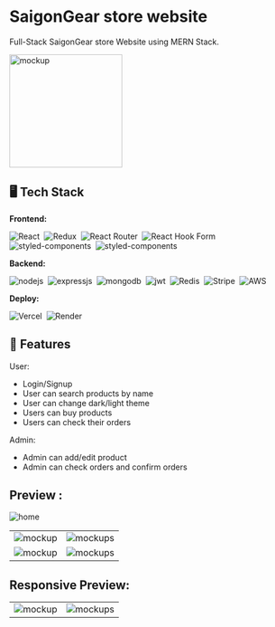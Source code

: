 # SaigonGear store website

<p>Full-Stack SaigonGear store Website using MERN Stack.</p>
<img src="https://github.com/ntritin62/SaigonGearStore-Client/assets/104788686/fa5d8a4c-417b-4319-9e4a-c08774e26c13" alt="mockup" style="width:200px;height:200px;s"/>

## 🖥️ Tech Stack

**Frontend:**

![React](https://img.shields.io/badge/react-%2320232a.svg?style=for-the-badge&logo=react&logoColor=%2361DAFB)&nbsp;
![Redux](https://img.shields.io/badge/redux-%23593d88.svg?style=for-the-badge&logo=redux&logoColor=white)&nbsp;
![React Router](https://img.shields.io/badge/React_Router-CA4245?style=for-the-badge&logo=react-router&logoColor=white)&nbsp;
![React Hook Form](https://img.shields.io/badge/React%20Hook%20Form-%23EC5990.svg?style=for-the-badge&logo=reacthookform&logoColor=white)&nbsp;
![styled-components](https://img.shields.io/badge/Tailwind_CSS-38B2AC?style=for-the-badge&logo=tailwind-css&logoColor=white)&nbsp;
![styled-components](https://img.shields.io/badge/styled--components-DB7093?style=for-the-badge&logo=styled-components&logoColor=white)

**Backend:**

![nodejs](https://img.shields.io/badge/Node.js-43853D?style=for-the-badge&logo=node.js&logoColor=white)&nbsp;
![expressjs](https://img.shields.io/badge/Express.js-000000?style=for-the-badge&logo=express&logoColor=white)&nbsp;
![mongodb](https://img.shields.io/badge/MongoDB-4EA94B?style=for-the-badge&logo=mongodb&logoColor=white)&nbsp;
![jwt](https://img.shields.io/badge/JWT-000000?style=for-the-badge&logo=JSON%20web%20tokens&logoColor=white)&nbsp;
![Redis](https://img.shields.io/badge/redis-%23DD0031.svg?style=for-the-badge&logo=redis&logoColor=white)&nbsp;
![Stripe](https://img.shields.io/badge/Stripe-626CD9?style=for-the-badge&logo=Stripe&logoColor=white)&nbsp;
![AWS](https://img.shields.io/badge/AWS-%23FF9900.svg?style=for-the-badge&logo=amazon-aws&logoColor=white)

**Deploy:**

![Vercel](https://img.shields.io/badge/vercel-%23000000.svg?style=for-the-badge&logo=vercel&logoColor=white)&nbsp;
![Render](https://img.shields.io/badge/Render-%46E3B7.svg?style=for-the-badge&logo=render&logoColor=white)

## 🚀 Features

User:

- Login/Signup
- User can search products by name
- User can change dark/light theme
- Users can buy products
- Users can check their orders

Admin:

- Admin can add/edit product
- Admin can check orders and confirm orders

## Preview :

![home](https://github.com/ntritin62/SaigonGearStore-Client/assets/104788686/a3d2bd0b-c2da-489c-aa72-f714d7b876c4)

<table>
  <tr>
    <td><img src="https://github.com/ntritin62/SaigonGearStore-Client/assets/104788686/0ab95de2-f9e7-4235-a45e-2409bd65b5a7" alt="mockup" /></td>
    <td><img src="https://github.com/ntritin62/SaigonGearStore-Client/assets/104788686/59ffcd6a-38d0-453b-848f-67aaf0293b96" alt="mockups" /></td>
  </tr>
  <tr>
    <td><img src="https://github.com/ntritin62/SaigonGearStore-Client/assets/104788686/5214b8b1-ca17-47df-88a5-6f2870ade236" alt="mockup" /></td>
    <td><img src="https://github.com/ntritin62/SaigonGearStore-Client/assets/104788686/456e1dba-a5cc-495e-af9f-28449a4d232b" alt="mockups" /></td>
  </tr>
</table>

## Responsive Preview:

<table>
  <tr>
    <td><img src="https://github.com/ntritin62/SaigonGearStore-Client/assets/104788686/eabb55f9-a779-47f9-a8d7-101ee362f54e" alt="mockup" /></td>
    <td><img src="https://github.com/ntritin62/SaigonGearStore-Client/assets/104788686/c4a1e9ab-cb33-4b5d-b61c-436ee6052e75" alt="mockups" /></td>
  </tr>
</table>
